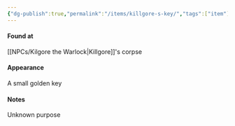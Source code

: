 ```yaml
---
{"dg-publish":true,"permalink":"/items/killgore-s-key/","tags":["item"],"noteIcon":"item"}
---
```


#### Found at
[[NPCs/Kilgore the Warlock\|Killgore]]'s corpse
#### Appearance
A small golden key
#### Notes
Unknown purpose 